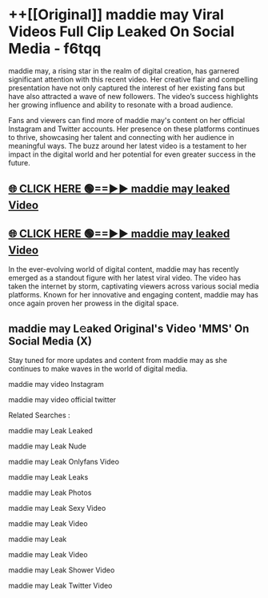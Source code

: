 # ++[[Original]] maddie may Viral Videos Full Clip Leaked On Social Media - f6tqq<br>

maddie may, a rising star in the realm of digital creation, has garnered significant attention with this recent video. Her creative flair and compelling presentation have not only captured the interest of her existing fans but have also attracted a wave of new followers. The video’s success highlights her growing influence and ability to resonate with a broad audience.

Fans and viewers can find more of maddie may's content on her official Instagram and Twitter accounts. Her presence on these platforms continues to thrive, showcasing her talent and connecting with her audience in meaningful ways. The buzz around her latest video is a testament to her impact in the digital world and her potential for even greater success in the future.


## [🌐 CLICK HERE 🟢==►► maddie may leaked Video ](https://onlyclips.site?title=maddie_may&ref=git)

## [🌐 CLICK HERE 🟢==►► maddie may leaked Video ](https://onlyclips.site?title=maddie_may&ref=git)


In the ever-evolving world of digital content, maddie may has recently emerged as a standout figure with her latest viral video. The video has taken the internet by storm, captivating viewers across various social media platforms. Known for her innovative and engaging content, maddie may has once again proven her prowess in the digital space.



## maddie may L𝚎aked Original's Video 'MMS' On Social Media (X)


Stay tuned for more updates and content from maddie may as she continues to make waves in the world of digital media.

maddie may video Instagram

maddie may video official twitter


Related Searches :

maddie may Leak Leaked

maddie may Leak Nude

maddie may Leak Onlyfans Video

maddie may Leak Leaks

maddie may Leak Photos

maddie may Leak Sexy Video

maddie may Leak Video

maddie may Leak

maddie may Leak Video

maddie may Leak Shower Video

maddie may Leak Twitter Video

